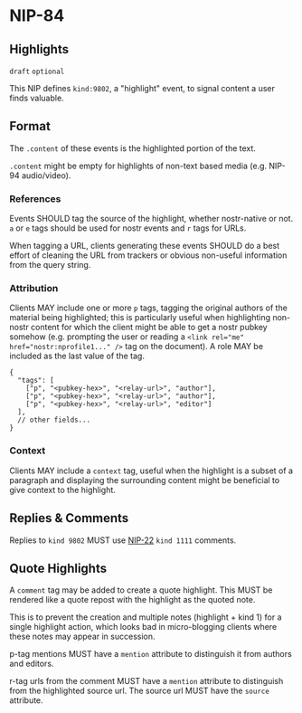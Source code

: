 NIP-84
======

Highlights
----------

`draft` `optional`

This NIP defines `kind:9802`, a "highlight" event, to signal content a user finds valuable.

## Format
The `.content` of these events is the highlighted portion of the text.

`.content` might be empty for highlights of non-text based media (e.g. NIP-94 audio/video).

### References
Events SHOULD tag the source of the highlight, whether nostr-native or not.
`a` or `e` tags should be used for nostr events and `r` tags for URLs.

When tagging a URL, clients generating these events SHOULD do a best effort of cleaning the URL from trackers
or obvious non-useful information from the query string.

### Attribution
Clients MAY include one or more `p` tags, tagging the original authors of the material being highlighted; this is particularly
useful when highlighting non-nostr content for which the client might be able to get a nostr pubkey somehow
(e.g. prompting the user or reading a `<link rel="me" href="nostr:nprofile1..." />` tag on the document). A role MAY be included as the
last value of the tag.

```jsonc
{
  "tags": [
    ["p", "<pubkey-hex>", "<relay-url>", "author"],
    ["p", "<pubkey-hex>", "<relay-url>", "author"],
    ["p", "<pubkey-hex>", "<relay-url>", "editor"]
  ],
  // other fields...
}
```

### Context
Clients MAY include a `context` tag, useful when the highlight is a subset of a paragraph and displaying the
surrounding content might be beneficial to give context to the highlight.

## Replies & Comments
Replies to `kind 9802` MUST use [NIP-22](./22.md) `kind 1111` comments. 

## Quote Highlights
A `comment` tag may be added to create a quote highlight. This MUST be rendered like a quote repost with the highlight as the quoted note.

This is to prevent the creation and multiple notes (highlight + kind 1) for a single highlight action, which looks bad in micro-blogging clients where these notes may appear in succession.

p-tag mentions MUST have a `mention` attribute to distinguish it from authors and editors.

r-tag urls from the comment MUST have a `mention` attribute to distinguish from the highlighted source url. The source url MUST have the `source` attribute.